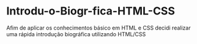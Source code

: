 # Introdu-o-Biogr-fica-HTML-CSS
Afim de aplicar os conhecimentos básico em HTML e CSS decidi realizar uma rápida introdução biográfica utilizando HTML/CSS
